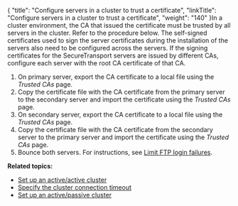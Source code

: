 {
    "title": "Configure servers in a cluster to trust a certificate",
    "linkTitle": "Configure servers in a cluster to trust a certificate",
    "weight": "140"
}In a cluster environment, the CA that issued the certificate must be trusted by all servers in the cluster. Refer to the procedure below. The self-signed certificates used to sign the server certificates during the installation of the servers also need to be configured across the servers. If the signing certificates for the <span class="mc-variable axway_variables.Component_Short_Name variable">SecureTransport</span> servers are issued by different CAs, configure each server with the root CA certificate of that CA.

1.  On primary server, export the CA certificate to a local file using the *Trusted CAs* page.
2.  Copy the certificate file with the CA certificate from the primary server to the secondary server and import the certificate using the *Trusted CAs* page.
3.  On secondary server, export the CA certificate to a local file using the *Trusted CAs* page.
4.  Copy the certificate file with the CA certificate from the secondary server to the primary server and import the certificate using the *Trusted CAs* page.
5.  Bounce both servers. For instructions, see <a href="../../../c_st_setup/c_st_miscellaneousconfiguration/t_st_miscellaneousoptions#Limit" class="MCXref xref">Limit FTP login failures</a>.

**Related topics:**

-   <a href="../t_st_setup_active-active_cluster" class="MCXref xref">Set up an active/active cluster</a>
-   <a href="../t_st_specify_cluster_connection_timeout" class="MCXref xref">Specify the cluster connection timeout</a>
-   <a href="../t_st_setup_active-passive_cluster" class="MCXref xref">Set up an active/passive cluster</a>

